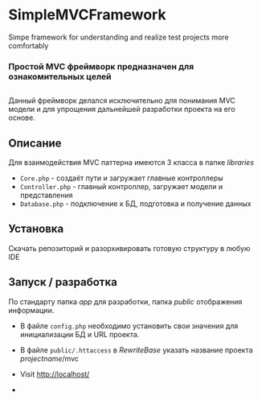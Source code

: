# SimpleMVCFramework
Simpe framework for understanding and realize test projects more comfortably
### Простой MVC фреймворк  предназначен для ознакомительных целей
##
Данный фреймворк делался исключительно для понимания MVC модели и для упрощения дальнейшей разработки проекта на его основе.

## Описание
Для взаимодействия MVC паттерна имеются 3 класса в папке *libraries*
* `Core.php` - создаёт пути и загружает главные контроллеры
* `Controller.php` - главный контроллер, загружает модели и представления
* `Database.php` - подключение к БД, подготовка и получение данных 

## Установка
Скачать репозиторий и разорхивировать готовую структуру в любую IDE

## Запуск / разработка
По стандарту папка *app* для разработки, папка *public* отображения информации.
* В файле  `config.php` необходимо установить свои значения для инициализации БД и URL проекта.
* В файле  `public/.httaccess` в *RewriteBase* указать название проекта *projectname*/mvc

* Visit [http://localhost/](http://localhost/)
* 


